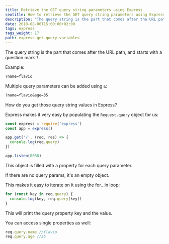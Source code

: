 ```yaml
---
title: Retrieve the GET query string parameters using Express
seotitle: How to retrieve the GET query string parameters using Express
description: "The query string is the part that comes after the URL path, and starts with a question mark. Let's see how to get the properties values."
date: 2018-08-06T15:00:00+02:00
tags: express
tags_weight: 17
path: express-get-query-variables
---
```


The query string is the part that comes after the URL path, and starts with a question mark `?`.

Example:

```txt
?name=flavio
```

Multiple query parameters can be added using `&`:

```txt
?name=flavio&age=35
```

How do you get those query string values in Express?

Express makes it very easy by populating the `Request.query` object for us:

```js
const express = require('express')
const app = express()

app.get('/', (req, res) => {
  console.log(req.query)
})

app.listen(8080)
```

This object is filled with a property for each query parameter.

If there are no query params, it's an empty object.

This makes it easy to iterate on it using the for...in loop:

```js
for (const key in req.query) {
  console.log(key, req.query[key])
}
```

This will print the query property key and the value.

You can access single properties as well:

```js
req.query.name //flavio
req.query.age //35
```